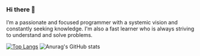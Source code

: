 ### Hi there 👋
I’m a passionate and focused programmer with a systemic vision and constantly seeking knowledge. I'm also a fast learner who is always striving to understand and solve problems.

[![Top Langs](https://github-readme-stats.vercel.app/api/top-langs/?username=davibetoni&layout=compact)](https://github.com/anuraghazra/github-readme-stats)
![Anurag's GitHub stats](https://github-readme-stats.vercel.app/api?username=davibetoni&show_icons=true&theme=radical&count_private=true)
<!--
**davibetoni/davibetoni** is a ✨ _special_ ✨ repository because its `README.md` (this file) appears on your GitHub profile.

Here are some ideas to get you started:

- 🔭 I’m currently working on ...
- 🌱 I’m currently learning ...
- 👯 I’m looking to collaborate on ...
- 🤔 I’m looking for help with ...
- 💬 Ask me about ...
- 📫 How to reach me: ...
- 😄 Pronouns: ...
- ⚡ Fun fact: ...
-->
